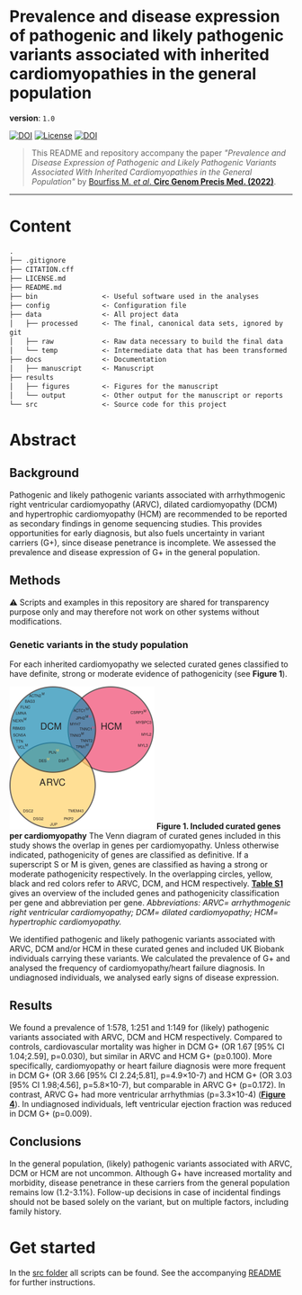 # Prevalence and disease expression of pathogenic and likely pathogenic variants associated with inherited cardiomyopathies in the general population

__version__: `1.0`

[![DOI](https://img.shields.io/badge/DOI-10.1161%FCIRCGEN.122.003704-lightgrey)](https://doi.org/10.1161/CIRCGEN.122.003704)
[![License](https://img.shields.io/badge/license-CC--BY--SA--4.0-orange)](https://choosealicense.com/licenses/cc-by-sa-4.0)
[![DOI](https://zenodo.org/badge/386120447.svg)](https://zenodo.org/badge/latestdoi/386120447)


> This README and repository accompany the paper _"Prevalence and Disease Expression of Pathogenic and Likely Pathogenic Variants Associated With Inherited Cardiomyopathies in the General Population"_ by [Bourfiss M. *et al*. **Circ Genom Precis Med. (2022)**](https://doi.org/10.1161/CIRCGEN.122.003704).
--------------

# Content
```
.
├── .gitignore
├── CITATION.cff
├── LICENSE.md
├── README.md
├── bin                <- Useful software used in the analyses 
├── config             <- Configuration file
├── data               <- All project data
│   ├── processed      <- The final, canonical data sets, ignored by git
│   ├── raw            <- Raw data necessary to build the final data
│   └── temp           <- Intermediate data that has been transformed
├── docs               <- Documentation 
│   ├── manuscript     <- Manuscript 
├── results
│   ├── figures        <- Figures for the manuscript 
│   └── output         <- Other output for the manuscript or reports
└── src                <- Source code for this project 
```

# Abstract

## Background
Pathogenic and likely pathogenic variants associated with arrhythmogenic right ventricular cardiomyopathy (ARVC), dilated cardiomyopathy (DCM) and hypertrophic cardiomyopathy (HCM) are recommended to be reported as secondary findings in genome sequencing studies. This provides opportunities for early diagnosis, but also fuels uncertainty in variant carriers (G+), since disease penetrance is incomplete. We assessed the prevalence and disease expression of G+ in the general population.

## Methods
:warning: Scripts and examples in this repository are shared for transparency purpose only and may therefore not work on other systems without modifications.
### Genetic variants in the study population
For each inherited cardiomyopathy we selected curated genes classified to have definite, strong or moderate evidence of pathogenicity (see **Figure 1**).

![Included curated genes per cardiomyopathy](results/figures/Figure1.svg)
**Figure 1. Included curated genes per cardiomyopathy**
The Venn diagram of curated genes included in this study shows the overlap in genes per cardiomyopathy. Unless otherwise indicated, pathogenicity of genes are classified as definitive. If a superscript S or M is given, genes are classified as having a strong or moderate pathogenicity respectively. In the overlapping circles, yellow, black and red colors refer to ARVC, DCM, and HCM respectively. **[Table S1](docs/manuscript/Supplementary_Tables.pdf)** gives an overview of the included genes and pathogenicity classification per gene and abbreviation per gene.
*Abbreviations: ARVC= arrhythmogenic right ventricular cardiomyopathy; DCM= dilated cardiomyopathy; HCM= hypertrophic cardiomyopathy.*

We identified pathogenic and likely pathogenic variants associated with ARVC, DCM and/or HCM in these curated genes and included UK Biobank individuals carrying these variants. We calculated the prevalence of G+ and analysed the frequency of cardiomyopathy/heart failure diagnosis. In undiagnosed individuals, we analysed early signs of disease expression. 

## Results

We found a prevalence of 1:578, 1:251 and 1:149 for (likely) pathogenic variants associated with ARVC, DCM and HCM respectively. Compared to controls, cardiovascular mortality was higher in DCM G+ (OR 1.67 [95% CI 1.04;2.59], p=0.030), but similar in ARVC and HCM G+ (p≥0.100). More specifically, cardiomyopathy or heart failure diagnosis were more frequent in DCM G+ (OR 3.66 [95% CI 2.24;5.81], p=4.9×10-7) and HCM G+ (OR 3.03 [95% CI 1.98;4.56], p=5.8×10-7), but comparable in ARVC G+ (p=0.172). In contrast, ARVC G+ had more ventricular arrhythmias (p=3.3×10-4) (**[Figure 4](docs/manuscript/Figures.pdf)**). In undiagnosed individuals, left ventricular ejection fraction was reduced in DCM G+ (p=0.009).

## Conclusions

In the general population, (likely) pathogenic variants associated with ARVC, DCM or HCM are not uncommon. Although G+ have increased mortality and morbidity, disease penetrance in these carriers from the general population remains low (1.2-3.1%). Follow-up decisions in case of incidental findings should not be based solely on the variant, but on multiple factors, including family history.

# Get started

In the [src folder](src) all scripts can be found. See the accompanying [README](src/README.md) for further instructions. 
